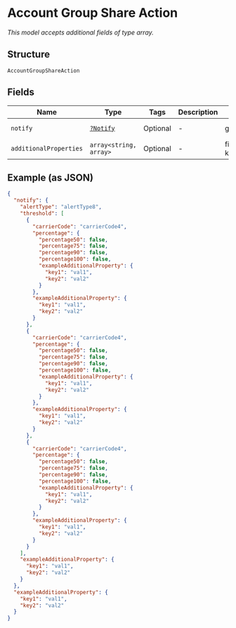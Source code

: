 
# Account Group Share Action

*This model accepts additional fields of type array.*

## Structure

`AccountGroupShareAction`

## Fields

| Name | Type | Tags | Description | Getter | Setter |
|  --- | --- | --- | --- | --- | --- |
| `notify` | [`?Notify`](../../doc/models/notify.md) | Optional | - | getNotify(): ?Notify | setNotify(?Notify notify): void |
| `additionalProperties` | `array<string, array>` | Optional | - | findAdditionalProperty(string key): array | additionalProperty(string key, array value): void |

## Example (as JSON)

```json
{
  "notify": {
    "alertType": "alertType8",
    "threshold": [
      {
        "carrierCode": "carrierCode4",
        "percentage": {
          "percentage50": false,
          "percentage75": false,
          "percentage90": false,
          "percentage100": false,
          "exampleAdditionalProperty": {
            "key1": "val1",
            "key2": "val2"
          }
        },
        "exampleAdditionalProperty": {
          "key1": "val1",
          "key2": "val2"
        }
      },
      {
        "carrierCode": "carrierCode4",
        "percentage": {
          "percentage50": false,
          "percentage75": false,
          "percentage90": false,
          "percentage100": false,
          "exampleAdditionalProperty": {
            "key1": "val1",
            "key2": "val2"
          }
        },
        "exampleAdditionalProperty": {
          "key1": "val1",
          "key2": "val2"
        }
      },
      {
        "carrierCode": "carrierCode4",
        "percentage": {
          "percentage50": false,
          "percentage75": false,
          "percentage90": false,
          "percentage100": false,
          "exampleAdditionalProperty": {
            "key1": "val1",
            "key2": "val2"
          }
        },
        "exampleAdditionalProperty": {
          "key1": "val1",
          "key2": "val2"
        }
      }
    ],
    "exampleAdditionalProperty": {
      "key1": "val1",
      "key2": "val2"
    }
  },
  "exampleAdditionalProperty": {
    "key1": "val1",
    "key2": "val2"
  }
}
```

